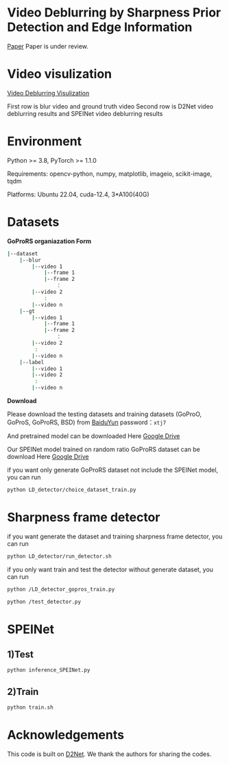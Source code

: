 # Video Deblurring by Sharpness Prior Detection and Edge Information
[Paper](https://arxiv.org/abs/2501.12246)    Paper is under review.
# Video visulization
[Video Deblurring Visulization](https://drive.google.com/file/d/1d7F9RDtkRZ0NQ701mw-izlyxvNz1UZnc/view?usp=drive_link)

First row is blur video and ground truth video
Second row is D2Net video deblurring results and SPEINet video deblurring results


# Environment
Python >= 3.8, PyTorch >= 1.1.0

Requirements: opencv-python, numpy, matplotlib, imageio, scikit-image, tqdm

Platforms: Ubuntu 22.04, cuda-12.4, 3*A100(40G)

# Datasets
**GoProRS organiazation Form**
```bash
|--dataset
    |--blur  
        |--video 1
            |--frame 1
            |--frame 2
                ：  
        |--video 2
            :
        |--video n
    |--gt
        |--video 1
            |--frame 1
            |--frame 2
                ：  
        |--video 2
         :
        |--video n
    |--label
        |--video 1
        |--video 2
         :
        |--video n
```
**Download**

Please download the testing datasets and training datasets (GoProO, GoProS, GoProRS, BSD) from [BaiduYun](https://pan.baidu.com/s/1HCtfDtz35fl-ihlvhRFugQ?pwd=xtj7) password：`xtj7`

And pretrained model can be downloaded Here [Google Drive](https://drive.google.com/drive/folders/17gJkfAGVcBiLU50wBfueLrQHMj9J2Fev?dmr=1&ec=wgc-drive-globalnav-goto)

Our SPEINet model trained on random ratio GoProRS dataset can be download Here [Google Drive](https://drive.google.com/drive/folders/1AfAH4Fmj1DE0tcxOCMssCqCWuIcptkBI?dmr=1&ec=wgc-drive-globalnav-goto)

if you want only generate GoProRS dataset not include the SPEINet model, you can run
```bash
python LD_detector/choice_dataset_train.py
```
# Sharpness frame detector 
if you want generate the dataset and training sharpness frame detector, you can run 

```bash
python LD_detector/run_detector.sh
```
if you only want train and test the detector without generate dataset, you can run

```bash
python /LD_detector_gopros_train.py
```
```bash
python /test_detector.py
```
# SPEINet
## 1)Test
```bash
python inference_SPEINet.py
```
## 2)Train
```bash
python train.sh
```
# Acknowledgements
This code is built on [D2Net](https://github.com/shangwei5/D2Net?tab=readme-ov-file#prerequisites). We thank the authors for sharing the codes.
